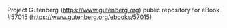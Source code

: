 Project Gutenberg (https://www.gutenberg.org) public repository for
eBook #57015 (https://www.gutenberg.org/ebooks/57015)

